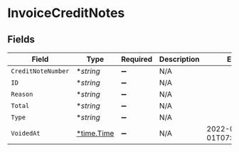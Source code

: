 # InvoiceCreditNotes


## Fields

| Field                                      | Type                                       | Required                                   | Description                                | Example                                    |
| ------------------------------------------ | ------------------------------------------ | ------------------------------------------ | ------------------------------------------ | ------------------------------------------ |
| `CreditNoteNumber`                         | **string*                                  | :heavy_minus_sign:                         | N/A                                        |                                            |
| `ID`                                       | **string*                                  | :heavy_minus_sign:                         | N/A                                        |                                            |
| `Reason`                                   | **string*                                  | :heavy_minus_sign:                         | N/A                                        |                                            |
| `Total`                                    | **string*                                  | :heavy_minus_sign:                         | N/A                                        |                                            |
| `Type`                                     | **string*                                  | :heavy_minus_sign:                         | N/A                                        |                                            |
| `VoidedAt`                                 | [*time.Time](https://pkg.go.dev/time#Time) | :heavy_minus_sign:                         | N/A                                        | 2022-05-01T07:01:31+00:00                  |